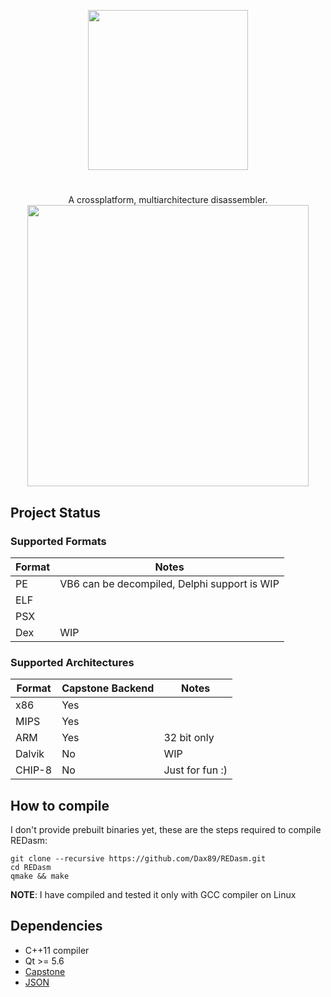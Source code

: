 <p align="center">
  <img width=256 height=256 src="https://github.com/Dax89/REDasm/blob/master/artwork/logo.png?raw=true"/>
</p>

#
<p align="center">
  A crossplatform, multiarchitecture disassembler.
  <img height="450" src="https://github.com/Dax89/REDasm/blob/master/artwork/Screenshot.png?raw=true">
</p>

## Project Status

### Supported Formats
| Format | Notes |
|--------|------|
| PE | VB6 can be decompiled, Delphi support is WIP |
| ELF | |
| PSX | | PsyQ 4.7 signatures available |
| Dex | WIP |

### Supported Architectures
| Format | Capstone Backend | Notes |
|--------|-----------|------|
| x86 | Yes | |
| MIPS | Yes ||
| ARM | Yes |32 bit only|
| Dalvik | No | WIP |
| CHIP-8 | No | Just for fun :)|

## How to compile
I don't provide prebuilt binaries yet, these are the steps required to compile REDasm:
```
git clone --recursive https://github.com/Dax89/REDasm.git
cd REDasm
qmake && make
```
**NOTE**: I have compiled and tested it only with GCC compiler on Linux

## Dependencies
- C++11 compiler
- Qt >= 5.6
- [Capstone](https://github.com/aquynh/capstone) 
- [JSON](https://github.com/nlohmann/json)
